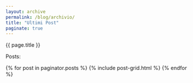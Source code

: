 ```yaml
---
layout: archive
permalink: /blog/archivio/
title: "Ultimi Post"
paginate: true
---
```

{{ page.title }}

Posts:

 <div class="tiles">
 {% for post in paginator.posts %}
  {% include post-grid.html %}
  {% endfor %}
  </div><!-- /.tiles -->
